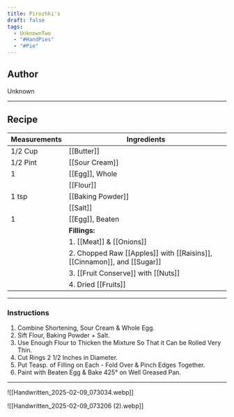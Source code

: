 ```yaml
---
title: Pirozhki's
draft: false
tags:
  - UnknownTwo
  - "#HandPies"
  - "#Pie"
---
```

## Author
Unknown
___
## Recipe

| Measurements | Ingredients               |
| :----------- | ------------------------- |
| 1/2 Cup           | [[Butter]]                  |
| 1/2 Pint          | [[Sour Cream]]            |
| 1                 | [[Egg]], Whole             |
|                   | [[Flour]]                   |
| 1 tsp             | [[Baking Powder]]        |
|                   | [[Salt]]                    |
| 1                 | [[Egg]], Beaten            |
|                   | **Fillings:**               |
|                   | 1. [[Meat]] & [[Onions]] |
|                   | 2. Chopped Raw [[Apples]] with [[Raisins]], [[Cinnamon]], and [[Sugar]] |
|                   | 3. [[Fruit Conserve]] with [[Nuts]] |
|                   | 4. Dried [[Fruits]]          |
___
### Instructions
1.  Combine Shortening, Sour Cream & Whole Egg.
2. Sift Flour, Baking Powder + Salt.
3. Use Enough Flour to Thicken the Mixture So That it Can be Rolled Very Thin.
4. Cut Rings 2 1/2 Inches in Diameter.
5. Put Teasp. of Filling on Each - Fold Over & Pinch Edges Together.
6. Paint with Beaten Egg & Bake 425° on Well Greased Pan.
___
![[Handwritten_2025-02-09_073034.webp]]

![[Handwritten_2025-02-09_073206 (2).webp]]